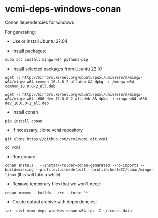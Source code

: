 # vcmi-deps-windows-conan

Conan dependencies for windows

For generating:

- Use or install Ubuntu 22.04

- Install packages:

`sudo apt install mingw-w64 python3-pip`

- Install selected packages from Ubuntu 22.*10*

`wget -c http://mirrors.kernel.org/ubuntu/pool/universe/m/mingw-w64/mingw-w64-common_10.0.0-2_all.deb && dpkg -i /mingw-w64-common_10.0.0-2_all.deb`

`wget -c http://mirrors.kernel.org/ubuntu/pool/universe/m/mingw-w64/mingw-w64-i686-dev_10.0.0-2_all.deb && dpkg -i mingw-w64-i686-dev_10.0.0-2_all.deb`

- Install conan

`pip install conan`

- If necessary, clone vcmi repository

`git clone https://github.com/vcmi/vcmi.git vcmi`

`cd vcmi`

- Run conan:

`conan install . --install-folder=conan-generated --no-imports --build=missing --profile:build=default --profile:host=CI/conan/mingw-linux`
(this will take a while)

- Remove temporary files that we won't need: 

`conan remove --builds --src --force '*'`

- Create output archive with dependencies:

`tar -czvf vcmi-deps-windows-conan-w64.tgz -C ~/.conan data`

